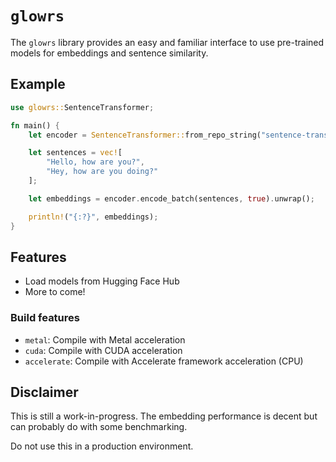 # `glowrs`

The `glowrs` library provides an easy and familiar interface to use pre-trained models for embeddings and sentence similarity.
 
## Example

```rust
use glowrs::SentenceTransformer;

fn main() {
    let encoder = SentenceTransformer::from_repo_string("sentence-transformers/all-MiniLM-L6-v2").unwrap();

    let sentences = vec![
        "Hello, how are you?",
        "Hey, how are you doing?"
    ];

    let embeddings = encoder.encode_batch(sentences, true).unwrap();

    println!("{:?}", embeddings);
}
```

## Features
 
- Load models from Hugging Face Hub
- More to come!

### Build features

* `metal`: Compile with Metal acceleration
* `cuda`: Compile with CUDA acceleration
* `accelerate`: Compile with Accelerate framework acceleration (CPU)

## Disclaimer

This is still a work-in-progress. The embedding performance is decent but can probably do with some
benchmarking.

Do not use this in a production environment. 